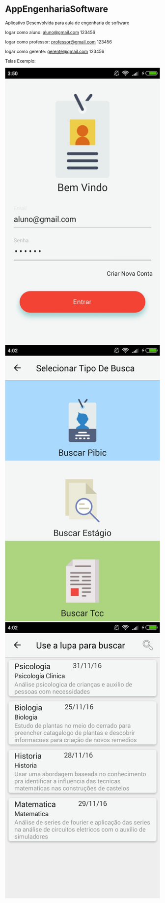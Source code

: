 # AppEngenhariaSoftware
Aplicativo Desenvolvida para aula de engenharia de software

logar como aluno:
aluno@gmail.com
123456

logar como professor:
professor@gmail.com
123456

logar como gerente:
gerente@gmail.com
123456

Telas Exemplo:

![alt tag](https://github.com/vzaffalon/AppEngenhariaSoftware/blob/master/image1.jpeg)
![alt tag](https://github.com/vzaffalon/AppEngenhariaSoftware/blob/master/image3.jpeg)
![alt tag](https://github.com/vzaffalon/AppEngenhariaSoftware/blob/master/image2.jpeg)

